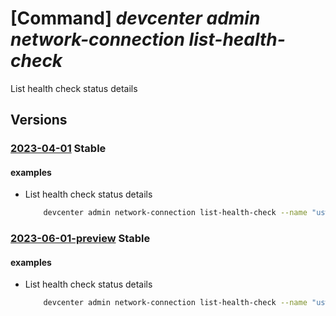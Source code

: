 # [Command] _devcenter admin network-connection list-health-check_

List health check status details

## Versions

### [2023-04-01](/Resources/mgmt-plane/L3N1YnNjcmlwdGlvbnMve30vcmVzb3VyY2Vncm91cHMve30vcHJvdmlkZXJzL21pY3Jvc29mdC5kZXZjZW50ZXIvbmV0d29ya2Nvbm5lY3Rpb25zL3t9L2hlYWx0aGNoZWNrcw==/2023-04-01.xml) **Stable**

<!-- mgmt-plane /subscriptions/{}/resourcegroups/{}/providers/microsoft.devcenter/networkconnections/{}/healthchecks 2023-04-01 -->

#### examples

- List health check status details
    ```bash
        devcenter admin network-connection list-health-check --name "uswest3network" --resource-group "rg1"
    ```

### [2023-06-01-preview](/Resources/mgmt-plane/L3N1YnNjcmlwdGlvbnMve30vcmVzb3VyY2Vncm91cHMve30vcHJvdmlkZXJzL21pY3Jvc29mdC5kZXZjZW50ZXIvbmV0d29ya2Nvbm5lY3Rpb25zL3t9L2hlYWx0aGNoZWNrcw==/2023-06-01-preview.xml) **Stable**

<!-- mgmt-plane /subscriptions/{}/resourcegroups/{}/providers/microsoft.devcenter/networkconnections/{}/healthchecks 2023-06-01-preview -->

#### examples

- List health check status details
    ```bash
        devcenter admin network-connection list-health-check --name "uswest3network" --resource-group "rg1"
    ```
